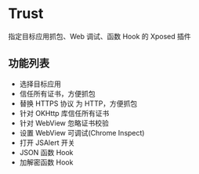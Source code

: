 # Trust
指定目标应用抓包、Web 调试、函数 Hook 的 Xposed 插件

## 功能列表

- 选择目标应用
- 信任所有证书，方便抓包
- 替换 HTTPS 协议 为 HTTP，方便抓包
- 针对 OKHttp 库信任所有证书
- 针对 WebView 忽略证书校验
- 设置 WebView 可调试(Chrome Inspect)
- 打开 JSAlert 开关
- JSON 函数 Hook
- 加解密函数 Hook
